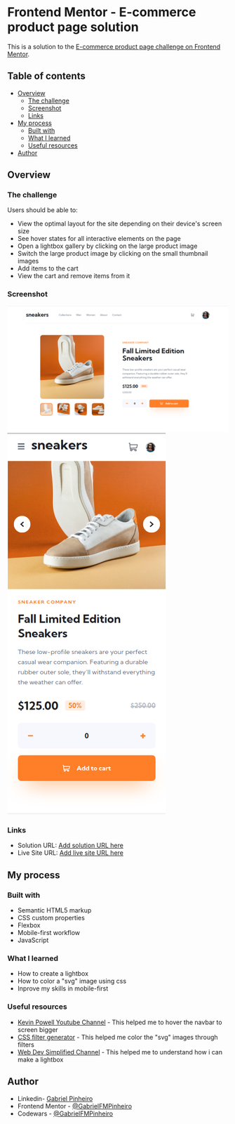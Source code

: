 # Frontend Mentor - E-commerce product page solution

This is a solution to the [E-commerce product page challenge on Frontend Mentor](https://www.frontendmentor.io/challenges/ecommerce-product-page-UPsZ9MJp6).

## Table of contents

- [Overview](#overview)
  - [The challenge](#the-challenge)
  - [Screenshot](#screenshot)
  - [Links](#links)
- [My process](#my-process)
  - [Built with](#built-with)
  - [What I learned](#what-i-learned)
  - [Useful resources](#useful-resources)
- [Author](#author)

## Overview

### The challenge

Users should be able to:

- View the optimal layout for the site depending on their device's screen size
- See hover states for all interactive elements on the page
- Open a lightbox gallery by clicking on the large product image
- Switch the large product image by clicking on the small thumbnail images
- Add items to the cart
- View the cart and remove items from it

### Screenshot

![](./design/my_desktop_design.png)
![](./design/my_phone_design.png)

### Links

- Solution URL: [Add solution URL here](https://your-solution-url.com)
- Live Site URL: [Add live site URL here](https://your-live-site-url.com)

## My process

### Built with

- Semantic HTML5 markup
- CSS custom properties
- Flexbox
- Mobile-first workflow
- JavaScript

### What I learned

- How to create a lightbox
- How to color a "svg" image using css
- Inprove my skills in mobile-first

### Useful resources

- [Kevin Powell Youtube Channel](https://www.youtube.com/watch?v=FEmysQARWFU&t=1106s) - This helped me to hover the navbar to screen bigger
- [CSS filter generator](https://codepen.io/sosuke/pen/Pjoqqp) - This helped me color the "svg" images through filters
- [Web Dev Simplified Channel](https://www.youtube.com/watch?v=uKVVSwXdLr0) - This helped me to understand how i can make a lightbox

## Author

- Linkedin- [Gabriel Pinheiro](https://www.linkedin.com/feed/)
- Frontend Mentor - [@GabrielFMPinheiro](https://www.frontendmentor.io/profile/GabrielFMPinheiro)
- Codewars - [@GabrielFMPinheiro](https://www.codewars.com/users/GabrielFMPinheiro)
